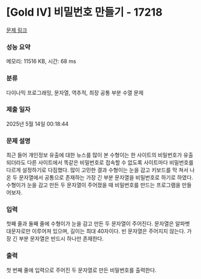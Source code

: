 # [Gold IV] 비밀번호 만들기 - 17218 

[문제 링크](https://www.acmicpc.net/problem/17218) 

### 성능 요약

메모리: 11516 KB, 시간: 68 ms

### 분류

다이나믹 프로그래밍, 문자열, 역추적, 최장 공통 부분 수열 문제

### 제출 일자

2025년 5월 14일 00:18:44

### 문제 설명

<p>최근 들어 개인정보 유출에 대한 뉴스를 많이 본 수형이는 한 사이트의 비밀번호가 유출 되더라도 다른 사이트에서 똑같은 비밀번호로 접속할 수 없도록 사이트마다 비밀번호를 다르게 설정하기로 다짐했다. 많이 고민한 결과 수형이는 눈을 감고 키보드를 막 쳐서 나온 두 문자열에서 공통으로 존재하는 가장 긴 부분 문자열을 비밀번호로 하기로 하였다. 수형이가 눈을 감고 만든 두 문자열이 주어졌을 때 비밀번호를 만드는 프로그램을 만들어보자.</p>

### 입력 

 <p>첫째 줄과 둘째 줄에 수형이가 눈을 감고 만든 두 문자열이 주어진다. 문자열은 알파벳 대문자로만 이루어져 있으며, 길이는 최대 40자이다. 빈 문자열은 주어지지 않는다. 가장 긴 부분 문자열은 반드시 하나만 존재한다.</p>

### 출력 

 <p>첫 번째 줄에 입력으로 주어진 두 문자열로 만든 비밀번호를 출력한다.</p>

